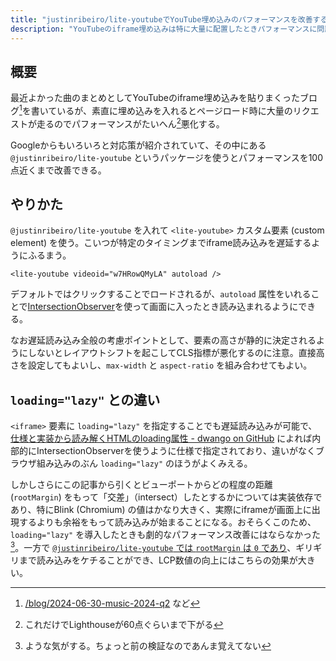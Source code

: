 ```yaml
---
title: "justinribeiro/lite-youtubeでYouTube埋め込みのパフォーマンスを改善する"
description: "YouTubeのiframe埋め込みは特に大量に配置したときパフォーマンスに問題がある。justinribeiro/lite-youtubeを導入して改善を図ろう。"
---
```


## 概要

最近よかった曲のまとめとしてYouTubeのiframe埋め込みを貼りまくったブログ[^music]を書いているが、素直に埋め込みを入れるとページロード時に大量のリクエストが走るのでパフォーマンスがたいへん[^taihen]悪化する。

[^music]: [/blog/2024-06-30-music-2024-q2](/blog/2024-06-30-music-2024-q2) など
[^taihen]: これだけでLighthouseが60点ぐらいまで下がる

Googleからもいろいろと対応策が紹介されていて、その中にある `@justinribeiro/lite-youtube` というパッケージを使うとパフォーマンスを100点近くまで改善できる。

## やりかた

`@justinribeiro/lite-youtube` を入れて `<lite-youtube>` カスタム要素 (custom element) を使う。こいつが特定のタイミングまでiframe読み込みを遅延するようにふるまう。

```tsx
<lite-youtube videoid="w7HRowQMyLA" autoload />
```

デフォルトではクリックすることでロードされるが、`autoload` 属性をいれることで[IntersectionObserver](https://developer.mozilla.org/ja/docs/Web/API/IntersectionObserver)を使って画面に入ったとき読み込まれるようにできる。

なお遅延読み込み全般の考慮ポイントとして、要素の高さが静的に決定されるようにしないとレイアウトシフトを起こしてCLS指標が悪化するのに注意。直接高さを設定してもよいし、`max-width` と `aspect-ratio` を組み合わせてもよい。

## `loading="lazy"` との違い

`<iframe>` 要素に `loading="lazy"` を指定することでも遅延読み込みが可能で、[仕様と実装から読み解くHTMLのloading属性 - dwango on GitHub](https://dwango.github.io/articles/html-loading-attribute/) によれば内部的にIntersectionObserverを使うように仕様で指定されており、違いがなくブラウザ組み込みのぶん `loading="lazy"` のほうがよくみえる。

しかしさらにこの記事から引くとビューポートからどの程度の距離 (`rootMargin`) をもって「交差」（intersect）したとするかについては実装依存であり、特にBlink (Chromium) の値はかなり大きく、実際にiframeが画面上に出現するよりも余裕をもって読み込みが始まることになる。おそらくこのため、`loading="lazy"` を導入したときも劇的なパフォーマンス改善にはならなかった[^kiga]。一方で [`@justinribeiro/lite-youtube` では `rootMargin` は `0` であり](https://github.com/justinribeiro/lite-youtube/blob/50c254b579e92c39488af4b70a7240f96ba36eeb/lite-youtube.ts#L323)、ギリギリまで読み込みをケチることができ、LCP数値の向上にはこちらの効果が大きい。

[^kiga]: ような気がする。ちょっと前の検証なのであんま覚えてない
